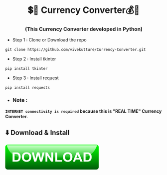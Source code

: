 <h1 align="center"> 💲💱 Currency Converter💰💸</h1>

<h3 align="center"> (This Currency Converter developed in Python) </h3>

<p align="left">

-  Step 1 : Clone or Download the repo
```
git clone https://github.com/vivekutture/Currency-Converter.git
```

-  Step 2 : Install tkinter

```
pip install tkinter 
```

- Step 3 :  Install request 
```
pip install requests
```

- <h3>Note :</h3> 
**`INTERNET connectivity is required` because this is "REAL TIME" Currency Converter.**

## ⬇️ Download & Install

<a href="https://github.com/vivekutture/Currency-Converter/releases/download/v1.1/Currency.Converter.exe"><img alt="Download Currency Converter" src="./dw.png" width="300" height="80"></a>

</p>
